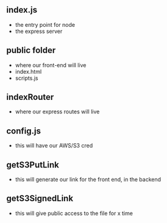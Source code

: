 ## index.js 
- the entry point for node
- the express server
## public folder
- where our front-end will live
- index.html
- scripts.js
## indexRouter
- where our express routes will live
## config.js
- this will have our AWS/S3 cred
## getS3PutLink
- this will generate our link for the front end, in the backend
## getS3SignedLink
- this will give public access to the file for x time

